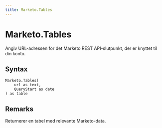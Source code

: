 ```yaml
---
title: Marketo.Tables
---
```


# Marketo.Tables


Angiv URL-adressen for det Marketo REST API-slutpunkt, der er knyttet til din konto.


## Syntax

```powerquery
Marketo.Tables(
    url as text,
    QueryStart as date
) as table
```


## Remarks

Returnerer en tabel med relevante Marketo-data.


